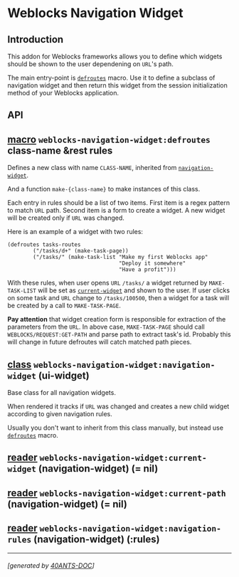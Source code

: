 <a id="x-28WEBLOCKS-NAVIGATION-WIDGET-3A-40README-2040ANTS-DOC-2FLOCATIVES-3ASECTION-29"></a>

# Weblocks Navigation Widget

<a id="introduction"></a>

## Introduction

This addon for Weblocks frameworks allows you to define which widgets should be
shown to the user dependening on `URL`'s path.

The main entry-point is [`defroutes`][1d19] macro. Use it to define a subclass of
navigation widget and then return this widget from the session initialization
method of your Weblocks application.

<a id="api"></a>

## API

<a id="x-28WEBLOCKS-NAVIGATION-WIDGET-3ADEFROUTES-20-2840ANTS-DOC-2FLOCATIVES-3AMACRO-29-29"></a>

## [macro](7324) `weblocks-navigation-widget:defroutes` class-name &rest rules

Defines a new class with name `CLASS-NAME`, inherited from [`navigation-widget`][c6a6].

And a function `make-{class-name}` to make instances of this class.

Each entry in rules should be a list of two items. First item is a regex pattern to match `URL` path.
Second item is a form to create a widget. A new widget will be created only if `URL`
was changed.

Here is an example of a widget with two rules:

```
(defroutes tasks-routes
        ("/tasks/d+" (make-task-page))
        ("/tasks/" (make-task-list "Make my first Weblocks app"
                                   "Deploy it somewhere"
                                   "Have a profit")))
```
With these rules, when user opens `URL` `/tasks/` a widget returned by `MAKE-TASK-LIST`
will be set as [`current-widget`][52ac] and shown to the user. If user clicks on some task
and `URL` change to `/tasks/100500`, then a widget for a task will be created by a call
to `MAKE-TASK-PAGE`.

**Pay attention** that widget creation form is responsible for extraction of the parameters
from the `URL`. In above case, `MAKE-TASK-PAGE` should call `WEBLOCKS/REQUEST:GET-PATH` and
parse path to extract task's id. Probably this will change in future defroutes will catch
matched path pieces.

<a id="x-28WEBLOCKS-NAVIGATION-WIDGET-3ANAVIGATION-WIDGET-20CLASS-29"></a>

## [class](c692) `weblocks-navigation-widget:navigation-widget` (ui-widget)

Base class for all navigation widgets.

When rendered it tracks if `URL` was changed and
creates a new child widget according to given navigation rules.

Usually you don't want to inherit from this class manually,
but instead use [`defroutes`][1d19] macro.

<a id="x-28WEBLOCKS-NAVIGATION-WIDGET-3ACURRENT-WIDGET-20-2840ANTS-DOC-2FLOCATIVES-3AREADER-20WEBLOCKS-NAVIGATION-WIDGET-3ANAVIGATION-WIDGET-29-29"></a>

## [reader](7e8e) `weblocks-navigation-widget:current-widget` (navigation-widget) (= nil)

<a id="x-28WEBLOCKS-NAVIGATION-WIDGET-3ACURRENT-PATH-20-2840ANTS-DOC-2FLOCATIVES-3AREADER-20WEBLOCKS-NAVIGATION-WIDGET-3ANAVIGATION-WIDGET-29-29"></a>

## [reader](f66f) `weblocks-navigation-widget:current-path` (navigation-widget) (= nil)

<a id="x-28WEBLOCKS-NAVIGATION-WIDGET-3ANAVIGATION-RULES-20-2840ANTS-DOC-2FLOCATIVES-3AREADER-20WEBLOCKS-NAVIGATION-WIDGET-3ANAVIGATION-WIDGET-29-29"></a>

## [reader](d7d5) `weblocks-navigation-widget:navigation-rules` (navigation-widget) (:rules)


[7324]: https://github.com/40ants/weblocks-navigation-widget/blob/b0c40dade29a1ddc40f8ef27ab8a06bfbcc4d7a7/src/core.lisp#L118
[c692]: https://github.com/40ants/weblocks-navigation-widget/blob/b0c40dade29a1ddc40f8ef27ab8a06bfbcc4d7a7/src/core.lisp#L72
[7e8e]: https://github.com/40ants/weblocks-navigation-widget/blob/b0c40dade29a1ddc40f8ef27ab8a06bfbcc4d7a7/src/core.lisp#L73
[f66f]: https://github.com/40ants/weblocks-navigation-widget/blob/b0c40dade29a1ddc40f8ef27ab8a06bfbcc4d7a7/src/core.lisp#L75
[d7d5]: https://github.com/40ants/weblocks-navigation-widget/blob/b0c40dade29a1ddc40f8ef27ab8a06bfbcc4d7a7/src/core.lisp#L77
[52ac]: index.html#x-28WEBLOCKS-NAVIGATION-WIDGET-3ACURRENT-WIDGET-20-2840ANTS-DOC-2FLOCATIVES-3AREADER-20WEBLOCKS-NAVIGATION-WIDGET-3ANAVIGATION-WIDGET-29-29
[1d19]: index.html#x-28WEBLOCKS-NAVIGATION-WIDGET-3ADEFROUTES-20-2840ANTS-DOC-2FLOCATIVES-3AMACRO-29-29
[c6a6]: index.html#x-28WEBLOCKS-NAVIGATION-WIDGET-3ANAVIGATION-WIDGET-20CLASS-29

* * *
###### [generated by [40ANTS-DOC](https://40ants.com/doc/)]
